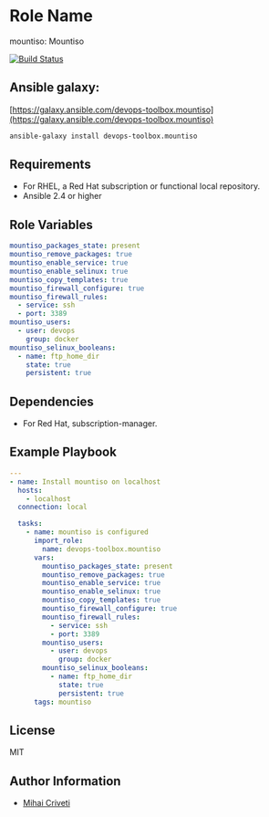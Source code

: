 Role Name
=========

mountiso: Mountiso

[![Build Status](https://travis-ci.org/cmihai-ansible/mountiso.svg?branch=master)](https://travis-ci.org/cmihai-ansible/mountiso)

Ansible galaxy:
---------------

[https://galaxy.ansible.com/devops-toolbox.mountiso](https://galaxy.ansible.com/devops-toolbox.mountiso)

```bash
ansible-galaxy install devops-toolbox.mountiso
```

Requirements
------------

- For RHEL, a Red Hat subscription or functional local repository.
- Ansible 2.4 or higher

Role Variables
--------------

```yaml
mountiso_packages_state: present
mountiso_remove_packages: true
mountiso_enable_service: true
mountiso_enable_selinux: true
mountiso_copy_templates: true
mountiso_firewall_configure: true
mountiso_firewall_rules:
  - service: ssh
  - port: 3389
mountiso_users:
  - user: devops
    group: docker
mountiso_selinux_booleans:
  - name: ftp_home_dir
    state: true
    persistent: true
```

Dependencies
------------

- For Red Hat, subscription-manager.

Example Playbook
----------------

```yaml
---
- name: Install mountiso on localhost
  hosts:
    - localhost
  connection: local

  tasks:
    - name: mountiso is configured
      import_role:
        name: devops-toolbox.mountiso
      vars:
        mountiso_packages_state: present
        mountiso_remove_packages: true
        mountiso_enable_service: true
        mountiso_enable_selinux: true
        mountiso_copy_templates: true
        mountiso_firewall_configure: true
        mountiso_firewall_rules:
          - service: ssh
          - port: 3389
        mountiso_users:
          - user: devops
            group: docker
        mountiso_selinux_booleans:
          - name: ftp_home_dir
            state: true
            persistent: true
      tags: mountiso
```

License
-------

MIT

Author Information
------------------

- [Mihai Criveti](https://www.linkedin.com/in/devops-toolbox.)
